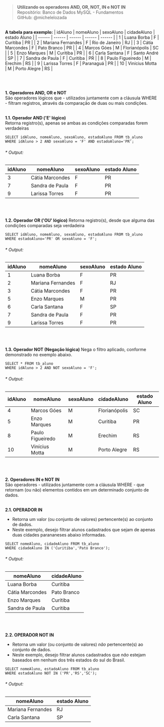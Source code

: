 > **Utilizando os operadores AND, OR, NOT, IN e NOT IN**     
> Repositório: Banco de Dados MySQL - Fundamentos    
> GitHub: @michelelozada
&nbsp;
     
&nbsp;   
**A tabela para exemplo:** 
| idAluno | nomeAluno         |	sexoAluno | cidadeAluno    | estado Aluno |
| ------  | ------            | ------    | ------  	   | ------       |
| 1       | Luana Borba       |	F         |	Curitiba       | PR           |
| 2	      | Mariana Fernandes | F         | Rio de Janeiro | RJ           |
| 3	      | Cátia Marcondes   |	F         |	Pato Branco    | PR           |
| 4	      | Marcos Góes       |	M         |	Florianópolis  | SC           |
| 5	      | Enzo Marques      | M         | Curitiba       | PR           |
| 6	      | Carla Santana     | F         | Santo André    | SP           |
| 7	      | Sandra de Paula   | F         |	Curitiba       | PR           |
| 8	      | Paulo Figueiredo  | M         | Erechim        | RS           |
| 9	      | Larissa Torres    | F         | Paranaguá      | PR           |
| 10      |	Vinícius Motta    | M         | Porto Alegre   | RS           |

&nbsp;

&nbsp;  
**1. Operadores AND, OR e NOT**  
São operadores lógicos que - utilizados juntamente com a cláusula WHERE - filtram registros, através da comparação de duas ou mais condições.
&nbsp;
     
&nbsp;      
**1.1. Operador AND ('E' lógico)**  
Retorna registro(s), apenas se ambas as condições comparadas forem verdadeiras
```mysql
SELECT idAluno, nomeAluno, sexoAluno, estadoAluno FROM tb_aluno 
WHERE idAluno > 2 AND sexoAluno = 'F' AND estadoAluno='PR';
```
###### * Output:  
| idAluno | nomeAluno         |	sexoAluno | estado Aluno |
| ------  | ------            | ------    | ------       |
| 3	      | Cátia Marcondes   |	F         |	PR           |
| 7	      | Sandra de Paula   | F         |	PR           |
| 9	      | Larissa Torres    | F         | PR           |

&nbsp;
     
&nbsp;     
**1.2. Operador OR ('OU' lógico)**
Retorna registro(s), desde que alguma das condições comparadas seja verdadeira
```mysql
SELECT idAluno, nomeAluno, sexoAluno, estadoAluno FROM tb_aluno 
WHERE estadoAluno='PR' OR sexoAluno = 'F';
```
###### * Output:  
| idAluno | nomeAluno         |	sexoAluno | estado Aluno |
| ------  | ------            | ------    | ------       |
| 1       | Luana Borba       |	F         |	PR           |
| 2	      | Mariana Fernandes | F         | RJ           |
| 3	      | Cátia Marcondes   |	F         |	PR           |
| 5	      | Enzo Marques      | M         | PR           |
| 6	      | Carla Santana     | F         | SP           |
| 7	      | Sandra de Paula   | F         |	PR           |
| 9	      | Larissa Torres    | F         | PR           |

&nbsp;
     
&nbsp;    
**1.3. Operador NOT (Negação lógica)**
Nega o filtro aplicado, conforme demonstrado no exemplo abaixo.
```mysql
SELECT * FROM tb_aluno 
WHERE idAluno > 2 AND NOT sexoAluno = 'F';
```
###### * Output:  
| idAluno | nomeAluno         |	sexoAluno | cidadeAluno    | estado Aluno |
| ------  | ------            | ------    | ------  	   | ------       |
| 4	      | Marcos Góes       |	M         |	Florianópolis  | SC           |
| 5	      | Enzo Marques      | M         | Curitiba       | PR           |
| 8	      | Paulo Figueiredo  | M         | Erechim        | RS           |
| 10      |	Vinícius Motta    | M         | Porto Alegre   | RS           |

&nbsp;
     
&nbsp;     
**2. Operadores IN e NOT IN**  
São operadores - utilizados juntamente com a cláusula WHERE - que retornam (ou não) elementos contidos em um determinado conjunto de dados.
&nbsp;
     
&nbsp;    
**2.1. OPERADOR IN**  
- Retorna um valor (ou conjunto de valores) pertencente(s) ao conjunto de dados. 
- Neste exemplo, desejo filtrar alunos cadastrados que sejam de apenas duas cidades parananeses abaixo informadas.
```mysql
SELECT nomeAluno, cidadeAluno FROM tb_aluno
WHERE cidadeAluno IN ('Curitiba','Pato Branco');
```
###### * Output:  
| nomeAluno         | cidadeAluno    |
| ------            | ------    	 |
| Luana Borba       | Curitiba       |
| Cátia Marcondes   | Pato Branco    |
| Enzo Marques      | Curitiba       |
| Sandra de Paula   | Curitiba       |

&nbsp;
     
&nbsp;    
**2.2. OPERADOR NOT IN**  
- Retorna um valor (ou conjunto de valores) *não* pertencente(s) ao conjunto de dados.
- Neste exemplo, desejo filtrar alunos cadastrados que *não* estejam baseados em nenhum dos três estados do sul do Brasil.
```mysql
SELECT nomeAluno, estadoAluno FROM tb_aluno
WHERE estadoAluno NOT IN ('PR','RS','SC');
```
###### * Output:  
| nomeAluno         | estado Aluno |
| ------            | ------       |
| Mariana Fernandes | RJ           |
| Carla Santana     | SP           |